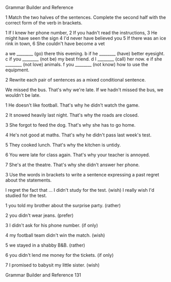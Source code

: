 Grammar Builder and Reference

1 Match the two halves of the sentences. Complete the second half with the correct form of the verb in brackets.

1 If I knew her phone number,
2 If you hadn't read the instructions,
3 He might have seen the sign
4 I'd never have believed you
5 If there was an ice rink in town,
6 She couldn't have become a vet

a we ________ (go) there this evening.
b if he ________ (have) better eyesight.
c if you ________ (not be) my best friend.
d I ________ (call) her now.
e if she ________ (not love) animals.
f you ________ (not know) how to use the equipment.

2 Rewrite each pair of sentences as a mixed conditional sentence.

We missed the bus. That's why we're late.
If we hadn't missed the bus, we wouldn't be late.

1 He doesn't like football. That's why he didn't watch the game.

2 It snowed heavily last night. That's why the roads are closed.

3 She forgot to feed the dog. That's why she has to go home.

4 He's not good at maths. That's why he didn't pass last week's test.

5 They cooked lunch. That's why the kitchen is untidy.

6 You were late for class again. That's why your teacher is annoyed.

7 She's at the theatre. That's why she didn't answer her phone.

3 Use the words in brackets to write a sentence expressing a past regret about the statements.

I regret the fact that ...
I didn't study for the test. (wish)
I really wish I'd studied for the test.

1 you told my brother about the surprise party. (rather)

2 you didn't wear jeans. (prefer)

3 I didn't ask for his phone number. (if only)

4 my football team didn't win the match. (wish)

5 we stayed in a shabby B&B. (rather)

6 you didn't lend me money for the tickets. (if only)

7 I promised to babysit my little sister. (wish)

Grammar Builder and Reference 131